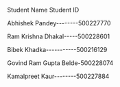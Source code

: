 Student Name 	Student ID 
 
 
Abhishek Pandey--------500227770 


Ram Krishna Dhakal-----500228601 


Bibek Khadka-----------500216129 


Govind Ram Gupta Belde-500228074 


Kamalpreet Kaur--------500227884 


